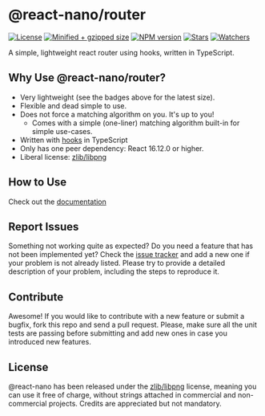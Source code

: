 # @react-nano/router

[![License](https://flat.badgen.net/github/license/lusito/react-nano?icon=github)](https://github.com/Lusito/react-nano/blob/master/LICENSE)
[![Minified + gzipped size](https://flat.badgen.net/bundlephobia/minzip/@react-nano/router?icon=dockbit)](https://bundlephobia.com/result?p=@react-nano/router)
[![NPM version](https://flat.badgen.net/npm/v/@react-nano/@react-nano/router?icon=npm)](https://www.npmjs.com/package/@react-nano/router)
[![Stars](https://flat.badgen.net/github/stars/lusito/react-nano?icon=github)](https://github.com/lusito/react-nano)
[![Watchers](https://flat.badgen.net/github/watchers/lusito/react-nano?icon=github)](https://github.com/lusito/react-nano)

A simple, lightweight react router using hooks, written in TypeScript.

## Why Use @react-nano/router?

- Very lightweight (see the badges above for the latest size).
- Flexible and dead simple to use.
- Does not force a matching algorithm on you. It's up to you!
  - Comes with a simple (one-liner) matching algorithm built-in for simple use-cases.
- Written with [hooks](https://reactjs.org/docs/hooks-intro.html) in TypeScript
- Only has one peer dependency: React 16.12.0 or higher.
- Liberal license: [zlib/libpng](https://github.com/Lusito/react-nano/blob/master/LICENSE)

## How to Use

Check out the [documentation](https://lusito.github.io/react-nano/router/)

## Report Issues

Something not working quite as expected? Do you need a feature that has not been implemented yet? Check the [issue tracker](https://github.com/Lusito/react-nano/issues) and add a new one if your problem is not already listed. Please try to provide a detailed description of your problem, including the steps to reproduce it.

## Contribute

Awesome! If you would like to contribute with a new feature or submit a bugfix, fork this repo and send a pull request. Please, make sure all the unit tests are passing before submitting and add new ones in case you introduced new features.

## License

@react-nano has been released under the [zlib/libpng](https://github.com/Lusito/react-nano/blob/master/LICENSE) license, meaning you
can use it free of charge, without strings attached in commercial and non-commercial projects. Credits are appreciated but not mandatory.
